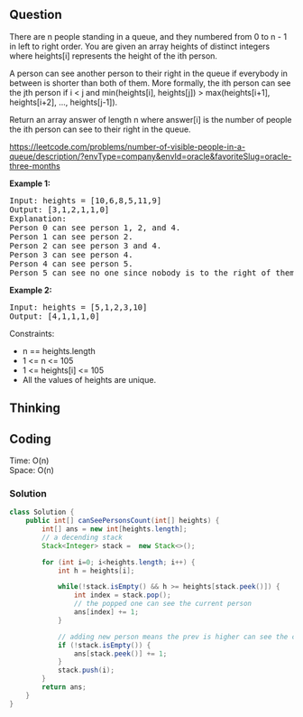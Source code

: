 ## Question
There are n people standing in a queue, and they numbered from 0 to n - 1 in left to right order. You are given an array heights of distinct integers where heights[i] represents the height of the ith person.  
  
A person can see another person to their right in the queue if everybody in between is shorter than both of them. More formally, the ith person can see the jth person if i < j and min(heights[i], heights[j]) > max(heights[i+1], heights[i+2], ..., heights[j-1]).  
  
Return an array answer of length n where answer[i] is the number of people the ith person can see to their right in the queue.
  
https://leetcode.com/problems/number-of-visible-people-in-a-queue/description/?envType=company&envId=oracle&favoriteSlug=oracle-three-months

  
**Example 1:**
<pre>
Input: heights = [10,6,8,5,11,9]
Output: [3,1,2,1,1,0]
Explanation:
Person 0 can see person 1, 2, and 4.
Person 1 can see person 2.
Person 2 can see person 3 and 4.
Person 3 can see person 4.
Person 4 can see person 5.
Person 5 can see no one since nobody is to the right of them.
</pre>

**Example 2:**
<pre>
Input: heights = [5,1,2,3,10]
Output: [4,1,1,1,0]
</pre>

Constraints:
* n == heights.length
* 1 <= n <= 105
* 1 <= heights[i] <= 105
* All the values of heights are unique.

## Thinking

## Coding
Time: O(n)  
Space: O(n)
### Solution
```java
class Solution {
    public int[] canSeePersonsCount(int[] heights) {
        int[] ans = new int[heights.length];
        // a decending stack 
        Stack<Integer> stack =  new Stack<>();

        for (int i=0; i<heights.length; i++) {
            int h = heights[i];

            while(!stack.isEmpty() && h >= heights[stack.peek()]) {
                int index = stack.pop();
                // the popped one can see the current person
                ans[index] += 1;
            }

            // adding new person means the prev is higher can see the current person
            if (!stack.isEmpty()) {
                ans[stack.peek()] += 1;
            }
            stack.push(i);
        } 
        return ans;
    }
}
```